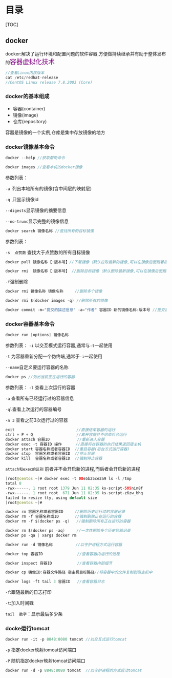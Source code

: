 # 目录

[TOC]

## docker

docker:解决了运行环境和配置问题的软件容器,方便做持续继承并有助于整体发布的<font style="color:purple;font-size:20px">容器虚拟化技术</font>

```java
//查看Linux内核版本
cat /etc/redhat-release
//CentOS Linux release 7.8.2003 (Core)
```

### docker的基本组成

- 容器(container)
- 镜像(image)
- 仓库(repository)

容器是镜像的一个实例,仓库是集中存放镜像的地方

### docker镜像基本命令

```java
docker --help //获取帮助命令
```

```java
docker images //查看本机的docker镜像
```

参数列表：

`-a `列出本地所有的镜像(含中间层的映射层)

`-q `只显示镜像id

`--digests`显示镜像的摘要信息

`--no-trunc`显示完整的镜像信息

```java
docker search 镜像名称 //查找所有的目标镜像
```

参数列表：

`-s  点赞数` 查找大于点赞数的所有目标镜像

```java
docker pull 镜像名称【:版本号】//下载镜像（默认拉取最新的镜像,可以在镜像后面跟着相应的版本号下载对应的版本）
```

```java
docker rmi  镜像名称【:版本号】 //删除目标镜像（默认删除最新镜像,可以在镜像后面跟着相应的版本号删除对应的版本）
```

`-f`强制删除

```java
docker rmi 镜像名称 镜像名称     //删除多个镜像
```

```java
docker rmi $(docker images -q) //删除所有的镜像
```

```java
docker commit -m="提交的描述信息" -a="作者" 容器ID 新的镜像名称:版本号 //提交容器使之成为一个新的镜像
```

### docker容器基本命令

```java
docker run [options] 镜像名称
```

参数列表：
`-i` 以交互模式运行容器,通常与`-t`一起使用

`-t` 为容器重新分配一个伪终端,通常于`-i`一起使用

`--name`自定义要运行容器的名称

```java
docker ps //列出当前正在运行的容器
```

参数列表：
`-l` 查看上次运行的容器

`-a` 查看所有已经运行过的容器信息

`-ql`查看上次运行的容器编号

`-n 3` 查看之前3次运行过的容器

```java
exit                           //直接结束容器的运行
ctrl + P + Q                   //离开容器并不结束后台运行
docker attach 容器ID            //重新进入容器
docker exec -t 容器ID 操作      //直接将在容器的执行结果返回宿主机
docker start 容器名称或者容器ID  //重启容器(后台方式运行容器)  
docker stop  容器名称或者容器ID  //停止容器   
docker kill  容器名称或者容器ID  //强制停止容器   
```

`attach和exec的区别` 前者并不会开启新的进程,而后者会开启新的进程

```java
[root@centos ~]# docker exec -t 08e5b25ce2a9 ls -l /tmp 
total 8
-rwx------. 1 root root 1379 Jun 11 02:35 ks-script-585nin8f
-rwx------. 1 root root  671 Jun 11 02:35 ks-script-z6zw_bhq
failed to resize tty, using default size
[root@centos ~]# 
```

```java
docker rm 容器名称或者容器ID     //删除历史运行过的容器记录
docker rm -f 容器名称或ID       //强制删除正在运行的容器
docker rm -f $(docker ps -q)   //强制删除所有正在运行的容器
```

```java
docker rm $(docker ps -aq)     //一次性删除多个历史容器记录
docker ps -qa | xargs docker rm 
```

```java
docker run -d 镜像名称          //以守护进程方式运行容器
```

```java
docker top 容器ID               //查看容器内运行的进程
```

```java
docker inspect 容器ID           //查看容器内部细节
```

```java
docker cp 镜像ID:容器文件路径 宿主机目标路径//将容器中的文件复制到宿主机中
```

```java
docker logs -ft tail 3 容器ID   //查看容器日志
```

`-f`:跟随最新的日志打印

`-t`:加入时间戳

`tail  数字`：显示最后多少条

### docke运行tomcat

```java
docker run -it -p 8848:8080 tomcat //以交互式运行tomcat 
```

`-p` 指定docker映射tomcat访问端口

`-P` 随机指定docker映射tomcat访问端口

```java
docker run -d -p 8848:8080 tomcat  //以守护进程的方式启动tomcat
```

